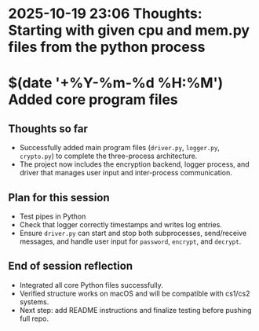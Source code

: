 # 2025-10-19 23:06  Thoughts: Starting with given cpu and mem.py files from the python process

# $(date '+%Y-%m-%d %H:%M')  Added core program files
## Thoughts so far
- Successfully added main program files (`driver.py`, `logger.py`, `crypto.py`) to complete the three-process architecture.
- The project now includes the encryption backend, logger process, and driver that manages user input and inter-process communication.

## Plan for this session
- Test pipes in Python
- Check that logger correctly timestamps and writes log entries.
- Ensure `driver.py` can start and stop both subprocesses, send/receive messages, and handle user input for `password`, `encrypt`, and `decrypt`.

## End of session reflection
- Integrated all core Python files successfully.
- Verified structure works on macOS and will be compatible with cs1/cs2 systems.
- Next step: add README instructions and finalize testing before pushing full repo.
